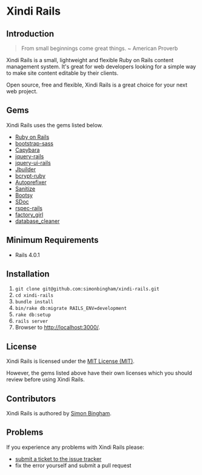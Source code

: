 # Xindi Rails

## Introduction

> From small beginnings come great things. ~ American Proverb

Xindi Rails is a small, lightweight and flexible Ruby on Rails content management system. It's great for web developers looking for a simple way to make site content editable by their clients.

Open source, free and flexible, Xindi Rails is a great choice for your next web project.

## Gems

Xindi Rails uses the gems listed below.

* [Ruby on Rails](https://github.com/rails/rails)
* [bootstrap-sass](https://github.com/twbs/bootstrap-sass)
* [Capybara](https://github.com/jnicklas/capybara)
* [jquery-rails](https://github.com/rails/jquery-rails)
* [jquery-ui-rails](https://github.com/joliss/jquery-ui-rails)
* [Jbuilder](https://github.com/rails/jbuilder)
* [bcrypt-ruby](https://github.com/codahale/bcrypt-ruby)
* [Autoprefixer](https://github.com/ai/autoprefixer-rails)
* [Sanitize](https://github.com/rgrove/sanitize/)
* [Bootsy](https://github.com/volmer/bootsy)
* [SDoc](https://github.com/voloko/sdoc)
* [rspec-rails](https://github.com/rspec/rspec-rails)
* [factory_girl](https://github.com/thoughtbot/factory_girl)
* [database_cleaner](https://github.com/DatabaseCleaner/database_cleaner)

## Minimum Requirements

* Rails 4.0.1

## Installation

1. `git clone git@github.com:simonbingham/xindi-rails.git`
2. `cd xindi-rails`
3. `bundle install`
4. `bin/rake db:migrate RAILS_ENV=development`
5. `rake db:setup`
6. `rails server`
7. Browser to [http://localhost:3000/](http://localhost:3000/).

## License

Xindi Rails is licensed under the [MIT License (MIT)](http://www.opensource.org/licenses/mit-license.php).

However, the gems listed above have their own licenses which you should review before using Xindi Rails.

## Contributors

Xindi Rails is authored by [Simon Bingham](https://twitter.com/#!/simonbingham).

## Problems

If you experience any problems with Xindi Rails please:

* [submit a ticket to the issue tracker](https://github.com/simonbingham/xindi-rails/issues)
* fix the error yourself and submit a pull request
